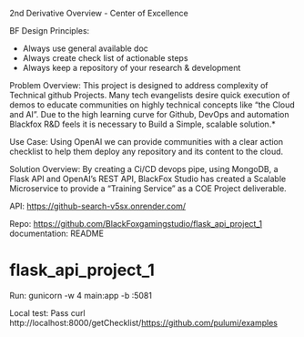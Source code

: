 2nd Derivative Overview - Center of Excellence

BF Design Principles:
- Always use general available doc
- Always create check list of actionable steps
- Always keep a repository of your research & development

Problem Overview:
This project is designed to address complexity of Technical github Projects. Many tech evangelists desire quick execution of demos to educate communities on highly technical concepts like “the Cloud and AI”. Due to the high learning curve for Github, DevOps and automation Blackfox R&D feels it is necessary to Build a Simple, scalable solution.*
	
Use Case:
Using OpenAI we can provide communities with a clear action checklist to help them deploy any repository and its content to the cloud.

Solution Overview:
By creating a Ci/CD devops pipe, using MongoDB, a Flask API and OpenAI’s REST API, BlackFox Studio has created a Scalable Microservice to provide a “Training Service” as a COE Project deliverable.

API:
https://github-search-v5sx.onrender.com/

Repo:
https://github.com/BlackFoxgamingstudio/flask_api_project_1
documentation: README

# flask_api_project_1

Run: 
gunicorn -w 4 main:app -b :5081

Local test: Pass
curl http://localhost:8000/getChecklist/https://github.com/pulumi/examples

